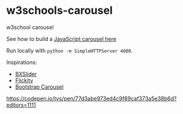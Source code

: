 # w3schools-carousel
w3school carousel

See how to build a [JavaScript carousel here](https://www.w3schools.com/howto/howto_js_slideshow.asp)

Run locally with `python -m SimpleHTTPServer 4000`.

Inspirations:

- [BXSlider](https://bxslider.com/install/)
- [Flickity](https://flickity.metafizzy.co/)
- [Bootstrap Carousel](https://getbootstrap.com/docs/5.1/components/carousel/#via-javascript)

https://codepen.io/tvs/pen/77d3abe973ed4c9f89caf373a5e38b6d?editors=1111

